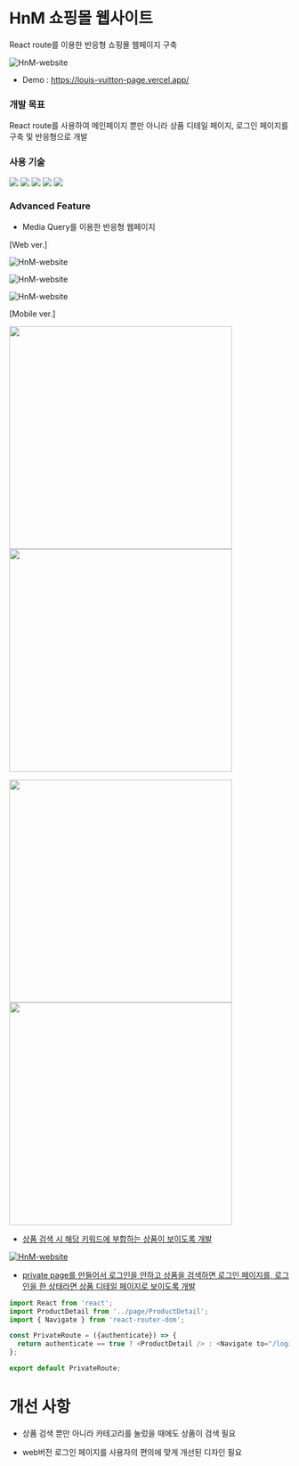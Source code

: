 # HnM 쇼핑몰 웹사이트

React route를 이용한 반응형 쇼핑몰 웹페이지 구축

![HnM-website](https://user-images.githubusercontent.com/110072947/221722617-c8eabcbf-a247-447f-95dc-8c2ef3f89617.png)

+ Demo : https://louis-vuitton-page.vercel.app/


### 개발 목표

React route를 사용하여 메인페이지 뿐만 아니라 상품 디테일 페이지, 로그인 페이지를 구축 및 반응형으로 개발


### 사용 기술

<a href="#"><img src="https://img.shields.io/badge/HTML5-E34F26?style=flat-square&logo=HTML5&logoColor=white"/></a>
<a href="#"><img src="https://img.shields.io/badge/CSS3-1572B6?style=flat-square&logo=CSS3&logoColor=white"/></a>
<a href="#"><img src="https://img.shields.io/badge/React-61DAFB?style=flat-square&logo=React&logoColor=white"/></a>
<a href="#"><img src="https://img.shields.io/badge/React Router-CA4245?style=flat-square&logo=React Router&logoColor=white"/></a>
<a href="#"><img src="https://img.shields.io/badge/Bootstrap-7952B3?style=flat-square&logo=Bootstrap&logoColor=white"/></a>


### Advanced Feature

+ Media Query를 이용한 반응형 웹페이지

[Web ver.]

![HnM-website](https://user-images.githubusercontent.com/110072947/221722617-c8eabcbf-a247-447f-95dc-8c2ef3f89617.png)

![HnM-website](https://user-images.githubusercontent.com/110072947/221725602-2fdf70b5-2552-425d-a060-942fbfab3996.png)

![HnM-website](https://user-images.githubusercontent.com/110072947/221725683-d0554cc9-d819-4acc-901f-dd1747d0e2ab.png)

[Mobile ver.]

<a href="#"><img src="https://user-images.githubusercontent.com/110072947/221725942-628b600e-088e-4762-aef6-82dd97fe199c.png" width="400"></a>
<a href="#"><img src="https://user-images.githubusercontent.com/110072947/221725991-41133847-6dde-4c7c-9fa8-aeb6db47a2f5.png" width="400"></a>

<a href="#"><img src="https://user-images.githubusercontent.com/110072947/221726081-18ccffed-405e-401c-b257-c509e9978dd6.png" width="400"><a href="#">
<a href="#"><img src="https://user-images.githubusercontent.com/110072947/221726160-625bce93-d360-485f-b27f-05126cb3bddf.png" width="400"><a href="#">

+ 상품 검색 시 해당 키워드에 부합하는 상품이 보이도록 개발

![HnM-website](https://user-images.githubusercontent.com/110072947/221727174-695dc4fe-6a48-42f0-ba67-62b4cd738950.png)

+ private page를 만들어서 로그인을 안하고 상품을 검색하면 로그인 페이지를, 로그인을 한 상태라면 상품 디테일 페이지로 보이도록 개발

```javascript
import React from 'react';
import ProductDetail from '../page/ProductDetail';
import { Navigate } from 'react-router-dom';

const PrivateRoute = ({authenticate}) => {
  return authenticate == true ? <ProductDetail /> : <Navigate to="/login" />
};

export default PrivateRoute;
```


# 개선 사항

+ 상품 검색 뿐만 아니라 카테고리를 눌렀을 때에도 상품이 검색 필요

+ web버전 로그인 페이지를 사용자의 편의에 맞게 개선된 디자인 필요



